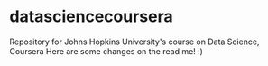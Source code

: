 # datasciencecoursera
Repository for Johns Hopkins University's course on Data Science, Coursera
Here are some changes on the read me!
:)
